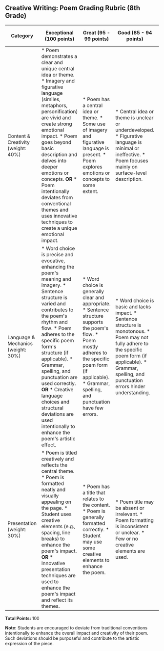 ## Creative Writing: Poem Grading Rubric (8th Grade)

| Category | Exceptional (100 points) | Great (95 - 99 points) | Good (85 - 94 points) | Satisfactory (60 - 84 points) | Poor (0 - 59 points) |
|---|---|---|---|---|---|
| Content & Creativity (weight: 40%) | * Poem demonstrates a clear and unique central idea or theme.  * Imagery and figurative language (similes, metaphors, personification) are vivid and create strong emotional impact.  * Poem goes beyond basic description and delves into deeper emotions or concepts. **OR** * Poem intentionally deviates from conventional themes and uses innovative techniques to create a unique emotional impact. | * Poem has a central idea or theme.  * Some use of imagery and figurative language is present.  * Poem explores emotions or concepts to some extent. | * Central idea or theme is unclear or underdeveloped.  * Figurative language is minimal or ineffective.  * Poem focuses mainly on surface-level description. | * Poem lacks a clear central idea or theme.  * Figurative language is absent or misused.  * Poem provides little to no emotional connection. | * Poem lacks any discernible central idea or theme.  * No use of figurative language.  * Poem is entirely superficial with no emotional depth. |
| Language & Mechanics (weight: 30%) | * Word choice is precise and evocative, enhancing the poem's meaning and imagery.  * Sentence structure is varied and contributes to the poem's rhythm and flow.  * Poem adheres to the specific poem form's structure (if applicable).  * Grammar, spelling, and punctuation are used correctly. **OR** * Creative language choices and structural deviations are used intentionally to enhance the poem's artistic effect. | * Word choice is generally clear and appropriate.  * Sentence structure supports the poem's flow.  * Poem mostly adheres to the specific poem form (if applicable).  * Grammar, spelling, and punctuation have few errors. | * Word choice is basic and lacks impact.  * Sentence structure is monotonous.  * Poem may not fully adhere to the specific poem form (if applicable).  * Grammar, spelling, and punctuation errors hinder understanding. | * Word choice is unclear or inappropriate.  * Sentence structure is awkward or confusing.  * Poem significantly deviates from the specific poem form (if applicable).  * Grammar, spelling, and punctuation errors are frequent and distracting. | * Word choice is poor and detracts from the poem.  * Sentence structure is very poor and disrupts the poem's flow.  * Poem does not follow the specific poem form (if applicable).  * Grammar, spelling, and punctuation errors are pervasive and severely hinder comprehension. |
| Presentation (weight: 30%) | * Poem is titled creatively and reflects the central theme.  * Poem is formatted neatly and visually appealing on the page.  * Student uses creative elements (e.g., spacing, line breaks) to enhance the poem's impact. **OR** * Innovative presentation techniques are used to enhance the poem's impact and reflect its themes. | * Poem has a title that relates to the content.  * Poem is generally formatted correctly.  * Student may use some creative elements to enhance the poem. | * Poem title may be absent or irrelevant.  * Poem formatting is inconsistent or unclear.  * Few or no creative elements are used. | * Poem lacks a title or the title is unrelated.  * Poem formatting is sloppy and difficult to read.  * No creative elements are present. | * Poem has no title.  * Poem formatting is unreadable.  * No creative effort is evident in the presentation. |

**Total Points:** 100

**Note:** Students are encouraged to deviate from traditional conventions intentionally to enhance the overall impact and creativity of their poem. Such deviations should be purposeful and contribute to the artistic expression of the piece.
